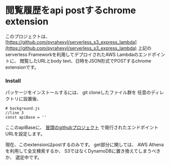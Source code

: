 # 閲覧履歴をapi postするchrome extension

このプロジェクトは、
[https://github.com/pyrahexyl/serverless_s3_express_lambda](https://github.com/pyrahexyl/serverless_s3_express_lambda)
上記のserverless Frameworkを利用してデプロイされたAWS Lambdaのエンドポイントに、
閲覧したURLとbody text、日時をJSON形式でPOSTするchrome extensionです。

### Install

パッケージをインストールするには、
git cloneしたファイル群を
任意のディレクトリに設置後、
```
# background.js
//line 3
const apiBase = ''
```
ここのapiBaseに、
[冒頭のgithubプロジェクト](https://github.com/pyrahexyl/serverless_s3_express_lambda)
で発行されたエンドポイントURLを設定します。

現在、このextensionはpostするのみです。
get部分に関しては、
AWS Athenaを利用して全文検索するか、
S3ではなくDynamoDBに置き換えてしまうべきか、
選定中です。
